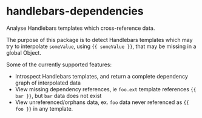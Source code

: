 # handlebars-dependencies

Analyse Handlebars templates which cross-reference data.

The purpose of this package is to detect Handlebars templates which may try to interpolate `someValue`, using `{{ someValue }}`, that may be missing in a global Object.

Some of the currently supported features:

- Introspect Handlebars templates, and return a complete dependency graph of interpolated data
- View missing dependency references, ie `foo.ext` template references `{{ bar }}`, but `bar` data does not exist
- View unreferenced/orphans data, ex. `foo` data never referenced as `{{ foo }}` in any template.
